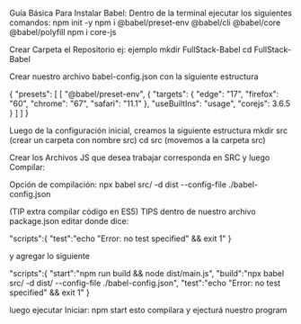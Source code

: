 Guía Básica Para Instalar Babel:
Dentro de la terminal ejecutar los siguientes comandos:
npm init -y
npm i @babel/preset-env @babel/cli @babel/core @babel/polyfill
npm i core-js

Crear Carpeta el Repositorio ej: ejemplo
mkdir FullStack-Babel
cd FullStack-Babel

Crear nuestro archivo babel-config.json con la siguiente estructura

{
  "presets": [
    [
      "@babel/preset-env",
      {
        "targets": {
          "edge": "17",
          "firefox": "60",
          "chrome": "67",
          "safari": "11.1"
        },
        "useBuiltIns": "usage",
        "corejs": 3.6.5
      }
    ]
  ]
}

Luego de la configuración inicial, creamos la siguiente estructura
mkdir src (crear un carpeta con nombre src)
cd src (movemos a la carpeta src)

Crear los Archivos JS que desea trabajar corresponda en SRC y luego Compilar:
<!-- npx babel src/ -d dist/ -->
Opción de compilación:
npx babel src/ -d dist --config-file ./babel-config.json

(TIP extra compilar código en ES5)
TIPS dentro de nuestro archivo package.json editar donde dice:

"scripts":{
"test":"echo \"Error: no test specified\" && exit 1"
}

y agregar lo siguiente

"scripts":{
"start":"npm run build && node dist/main.js",
"build":"npx babel src/ -d dist/ --config-file ./babel-config.json",
"test":"echo \"Error: no test specified\" && exit 1"
}

luego ejecutar Iniciar:
npm start esto compilara y ejecturá nuestro program
